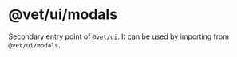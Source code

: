 # @vet/ui/modals

Secondary entry point of `@vet/ui`. It can be used by importing from `@vet/ui/modals`.
